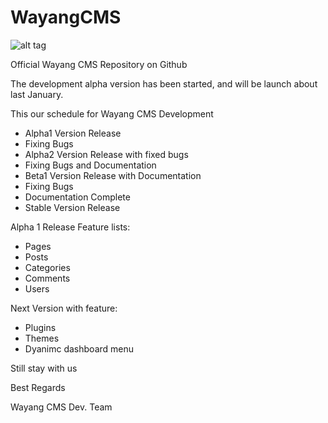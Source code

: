 WayangCMS
=========

![alt tag](http://www.wayang-cms.org/assets/img/hero-image.png)


Official Wayang CMS Repository on Github

The  development alpha version has been started, and will be launch about last January.

This our schedule for Wayang CMS Development

- Alpha1 Version Release
- Fixing Bugs
- Alpha2 Version Release with fixed bugs
- Fixing Bugs and Documentation
- Beta1 Version Release with Documentation
- Fixing Bugs
- Documentation Complete
- Stable Version Release



Alpha 1 Release
Feature lists:
- Pages
- Posts
- Categories
- Comments
- Users

Next Version with feature:
- Plugins
- Themes
- Dyanimc dashboard menu

Still stay with us

Best Regards

Wayang CMS Dev. Team
